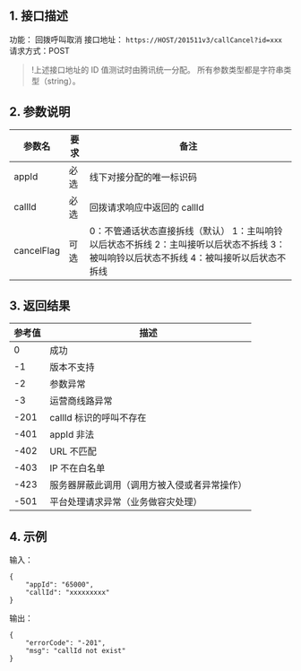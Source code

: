## 1. 接口描述

功能： 回拨呼叫取消
接口地址： `https://HOST/201511v3/callCancel?id=xxx`
请求方式：POST

>!上述接口地址的 ID 值测试时由腾讯统一分配。
所有参数类型都是字符串类型（string）。

## 2. 参数说明
| 参数名 | 要求 | 备注 |
|---------|---------|------------|
| appId | 必选 |线下对接分配的唯一标识码 |
| callId | 必选 | 回拨请求响应中返回的 callId |
| cancelFlag | 可选 | 0：不管通话状态直接拆线（默认） 1：主叫响铃以后状态不拆线 2：主叫接听以后状态不拆线 3：被叫响铃以后状态不拆线 4：被叫接听以后状态不拆线 |


## 3. 返回结果
| 参考值 | 描述 |
|---------|---------|
| 0 | 成功 |
| -1 | 版本不支持 |
| -2 | 参数异常 |
| -3 | 运营商线路异常 |
| -201 | callId 标识的呼叫不存在 |
| -401 | appId 非法 |
| -402 | URL 不匹配 |
| -403 | IP 不在白名单 |
| -423 | 服务器屏蔽此调用（调用方被入侵或者异常操作） |
| -501 | 平台处理请求异常（业务做容灾处理） |


## 4. 示例

输入：
```
{
    "appId": "65000", 
    "callId": "xxxxxxxxx"
}
```


输出：
```
{
	"errorCode": "-201",
	"msg": "callId not exist"
}
```
